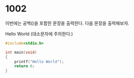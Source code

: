 # 1002

이번에는 공백()을 포함한 문장을 출력한다.
다음 문장을 출력해보자.

Hello World
(대소문자에 주의한다.)

```c
#include<stdio.h>

int main(void)
{
	printf("Hello World");
	return 0;
}
```
